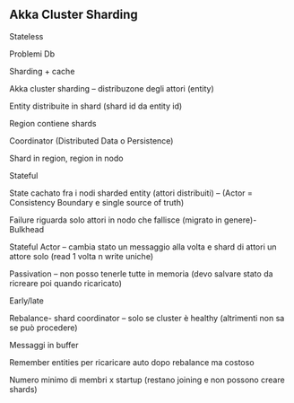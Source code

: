 ## Akka Cluster Sharding

Stateless

Problemi Db

Sharding + cache



Akka cluster sharding – distribuzone degli attori (entity)

Entity distribuite in shard (shard id da entity id)

Region contiene shards

Coordinator (Distributed Data o Persistence)

Shard in region, region in nodo



Stateful

State cachato fra i nodi sharded entity (attori distribuiti) – (Actor = Consistency Boundary e single source of truth)

Failure riguarda solo attori in nodo che fallisce (migrato in genere)- Bulkhead

Stateful Actor – cambia stato un messaggio alla volta e shard di attori un attore solo (read 1 volta n write uniche)

Passivation – non posso tenerle tutte in memoria (devo salvare stato da ricreare poi quando ricaricato)

Early/late

Rebalance- shard coordinator – solo se cluster è healthy  (altrimenti non sa se può procedere)

Messaggi in buffer

Remember entities per ricaricare auto dopo rebalance ma costoso

Numero minimo di membri x startup (restano joining e non possono creare shards) 